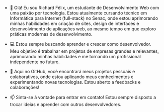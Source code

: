 - 👋 Olá! Eu sou Richard Félix, um estudante de Desenvolvimento Web com uma paixão por tecnologia. Estou atualmente cursando técnico em Informática para Internet (full-stack) no Senac, onde estou aprimorando minhas habilidades em criação de sites, design de interfaces e desenvolvimento de aplicações web, ao mesmo tempo em que exploro práticas modernas de desenvolvimento.

- 💻 Estou sempre buscando aprender e crescer como desenvolvedor. Meu objetivo é trabalhar em projetos de empresas grandes e relevantes, aprimorando minhas habilidades e me tornando um profissional independente no futuro.

- 🌱 Aqui no GitHub, você encontrará meus projetos pessoais e colaborativos, onde estou aplicando meus conhecimentos e experimentando novas tecnologias. Estou aberto a feedbacks e colaborações!

- 📫 Sinta-se à vontade para entrar em contato! Estou sempre disposto a trocar ideias e aprender com outros desenvolvedores.
